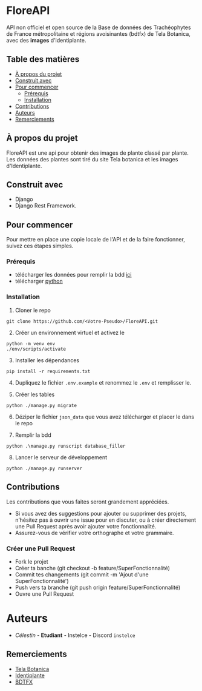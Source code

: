 # FloreAPI

API non officiel et open source de la Base de données des Trachéophytes de France métropolitaine et régions avoisinantes (bdtfx) de Tela Botanica, avec des **images** d'identiplante.

## Table des matières

* [À propos du projet](#à-propos-du-projet)
* [Construit avec](#construit-avec)
* [Pour commencer](#pour-commencer)
  * [Prérequis](#prérequis)
  * [Installation](#installation)
* [Contributions](#contributions)
* [Auteurs](#autheurs)
* [Remerciements](#remerciements)

## À propos du projet

FloreAPI est une api pour obtenir des images de plante classé par plante. Les données des plantes sont tiré du site Tela botanica et les images d'Identiplante.

## Construit avec

* Django
* Django Rest Framework.

## Pour commencer

Pour mettre en place une copie locale de l'API et de la faire fonctionner, suivez ces étapes simples.

### Prérequis

* télécharger les données pour remplir la bdd [ici]()
* télécharger [python](https://www.python.org/)

### Installation

1. Cloner le repo

```shell
git clone https://github.com/<Votre-Pseudo>/FloreAPI.git
```

2. Créer un environnement virtuel et activez le

```shell
python -m venv env
./env/scripts/activate
```

3. Installer les dépendances

```shell
pip install -r requirements.txt
```

4. Dupliquez le fichier `.env.example` et renommez le `.env` et remplisser le.

5. Créer les tables

```shell
python ./manage.py migrate
```

6. Déziper le fichier `json_data` que vous avez télécharger et placer le dans le repo

7. Remplir la bdd

```shell
python .\manage.py runscript database_filler
```

8. Lancer le serveur de développement

```shell
python ./manage.py runserver
```

## Contributions

Les contributions que vous faites seront grandement appréciées.

* Si vous avez des suggestions pour ajouter ou supprimer des projets, n’hésitez pas à ouvrir une issue pour en discuter, ou à créer directement une Pull Request après avoir ajouter votre fonctionnalité.
* Assurez-vous de vérifier votre orthographe et votre grammaire.

### Créer une Pull Request

* Fork le projet
* Créer ta banche (git checkout -b feature/SuperFonctionnalité)
* Commit tes changements (git commit -m 'Ajout d'une SuperFonctionnalité')
* Push vers ta branche (git push origin feature/SuperFonctionnalité)
* Ouvre une Pull Request

# Auteurs

* *Célestin* - **Etudiant** - Instelce - Discord `instelce`

## Remerciements

- [Tela Botanica](https://www.tela-botanica.org/)
- [Identiplante](https://www.tela-botanica.org/appli:identiplante)
- [BDTFX](http://referentiels.tela-botanica.org/referentiel/index.php?module=Informations&ref=bdtfx)
